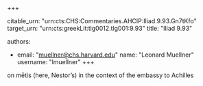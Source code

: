 +++


citable_urn: "urn:cts:CHS:Commentaries.AHCIP:Iliad.9.93.Gn7tKfo"
target_urn: "urn:cts:greekLit:tlg0012.tlg001:9.93"
title: "Iliad 9.93"

authors:
- email: "muellner@chs.harvard.edu"
  name: "Leonard Muellner"
  username: "lmuellner"
+++

<p>on mētis (here, Nestor’s) in the context of the embassy to Achilles</p>